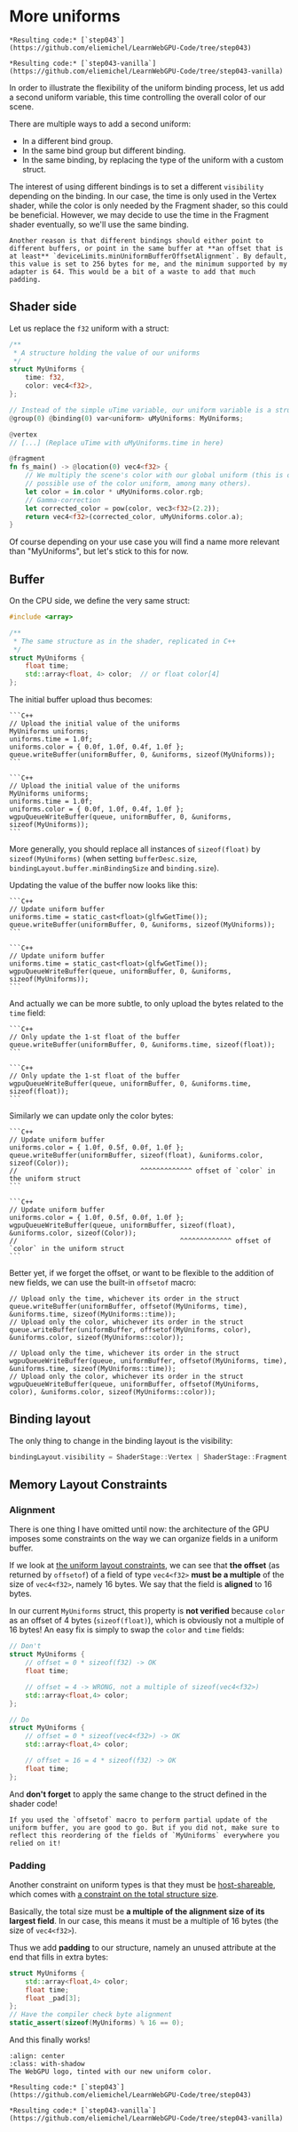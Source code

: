 More uniforms
=============

````{tab} With webgpu.hpp
*Resulting code:* [`step043`](https://github.com/eliemichel/LearnWebGPU-Code/tree/step043)
````

````{tab} Vanilla webgpu.h
*Resulting code:* [`step043-vanilla`](https://github.com/eliemichel/LearnWebGPU-Code/tree/step043-vanilla)
````

In order to illustrate the flexibility of the uniform binding process, let us add a second uniform variable, this time controlling the overall color of our scene.

There are multiple ways to add a second uniform:

 - In a different bind group.
 - In the same bind group but different binding.
 - In the same binding, by replacing the type of the uniform with a custom struct.

The interest of using different bindings is to set a different `visibility` depending on the binding. In our case, the time is only used in the Vertex shader, while the color is only needed by the Fragment shader, so this could be beneficial. However, we may decide to use the time in the Fragment shader eventually, so we'll use the same binding.

```{note}
Another reason is that different bindings should either point to different buffers, or point in the same buffer at **an offset that is at least** `deviceLimits.minUniformBufferOffsetAlignment`. By default, this value is set to 256 bytes for me, and the minimum supported by my adapter is 64. This would be a bit of a waste to add that much padding.
```

Shader side
-----------

Let us replace the `f32` uniform with a struct:

```rust
/**
 * A structure holding the value of our uniforms
 */
struct MyUniforms {
	time: f32,
	color: vec4<f32>,
};

// Instead of the simple uTime variable, our uniform variable is a struct
@group(0) @binding(0) var<uniform> uMyUniforms: MyUniforms;

@vertex
// [...] (Replace uTime with uMyUniforms.time in here)

@fragment
fn fs_main() -> @location(0) vec4<f32> {
	// We multiply the scene's color with our global uniform (this is one
	// possible use of the color uniform, among many others).
	let color = in.color * uMyUniforms.color.rgb;
	// Gamma-correction
	let corrected_color = pow(color, vec3<f32>(2.2));
	return vec4<f32>(corrected_color, uMyUniforms.color.a);
}
```

Of course depending on your use case you will find a name more relevant than "MyUniforms", but let's stick to this for now.

Buffer
------

On the CPU side, we define the very same struct:

```C++
#include <array>

/**
 * The same structure as in the shader, replicated in C++
 */
struct MyUniforms {
	float time;
	std::array<float, 4> color;  // or float color[4]
};
```

The initial buffer upload thus becomes:

````{tab} With webgpu.hpp
```C++
// Upload the initial value of the uniforms
MyUniforms uniforms;
uniforms.time = 1.0f;
uniforms.color = { 0.0f, 1.0f, 0.4f, 1.0f };
queue.writeBuffer(uniformBuffer, 0, &uniforms, sizeof(MyUniforms));
```
````

````{tab} Vanilla webgpu.h
```C++
// Upload the initial value of the uniforms
MyUniforms uniforms;
uniforms.time = 1.0f;
uniforms.color = { 0.0f, 1.0f, 0.4f, 1.0f };
wgpuQueueWriteBuffer(queue, uniformBuffer, 0, &uniforms, sizeof(MyUniforms));
```
````

More generally, you should replace all instances of `sizeof(float)` by `sizeof(MyUniforms)` (when setting `bufferDesc.size`, `bindingLayout.buffer.minBindingSize` and `binding.size`).

Updating the value of the buffer now looks like this:

````{tab} With webgpu.hpp
```C++
// Update uniform buffer
uniforms.time = static_cast<float>(glfwGetTime());
queue.writeBuffer(uniformBuffer, 0, &uniforms, sizeof(MyUniforms));
```
````

````{tab} Vanilla webgpu.h
```C++
// Update uniform buffer
uniforms.time = static_cast<float>(glfwGetTime());
wgpuQueueWriteBuffer(queue, uniformBuffer, 0, &uniforms, sizeof(MyUniforms));
```
````

And actually we can be more subtle, to only upload the bytes related to the `time` field:

````{tab} With webgpu.hpp
```C++
// Only update the 1-st float of the buffer
queue.writeBuffer(uniformBuffer, 0, &uniforms.time, sizeof(float));
```
````

````{tab} Vanilla webgpu.h
```C++
// Only update the 1-st float of the buffer
wgpuQueueWriteBuffer(queue, uniformBuffer, 0, &uniforms.time, sizeof(float));
```
````

Similarly we can update only the color bytes:

````{tab} With webgpu.hpp
```C++
// Update uniform buffer
uniforms.color = { 1.0f, 0.5f, 0.0f, 1.0f };
queue.writeBuffer(uniformBuffer, sizeof(float), &uniforms.color, sizeof(Color));
//                               ^^^^^^^^^^^^^ offset of `color` in the uniform struct
```
````

````{tab} Vanilla webgpu.h
```C++
// Update uniform buffer
uniforms.color = { 1.0f, 0.5f, 0.0f, 1.0f };
wgpuQueueWriteBuffer(queue, uniformBuffer, sizeof(float), &uniforms.color, sizeof(Color));
//                                         ^^^^^^^^^^^^^ offset of `color` in the uniform struct
```
````

Better yet, if we forget the offset, or want to be flexible to the addition of new fields, we can use the built-in `offsetof` macro:

````{tab} With webgpu.hpp
// Upload only the time, whichever its order in the struct
queue.writeBuffer(uniformBuffer, offsetof(MyUniforms, time), &uniforms.time, sizeof(MyUniforms::time));
// Upload only the color, whichever its order in the struct
queue.writeBuffer(uniformBuffer, offsetof(MyUniforms, color), &uniforms.color, sizeof(MyUniforms::color));
````

````{tab} Vanilla webgpu.h
// Upload only the time, whichever its order in the struct
wgpuQueueWriteBuffer(queue, uniformBuffer, offsetof(MyUniforms, time), &uniforms.time, sizeof(MyUniforms::time));
// Upload only the color, whichever its order in the struct
wgpuQueueWriteBuffer(queue, uniformBuffer, offsetof(MyUniforms, color), &uniforms.color, sizeof(MyUniforms::color));
````

Binding layout
--------------

The only thing to change in the binding layout is the visibility:

```C++
bindingLayout.visibility = ShaderStage::Vertex | ShaderStage::Fragment;
```

Memory Layout Constraints
-------------------------

### Alignment

There is one thing I have omitted until now: the architecture of the GPU imposes some constraints on the way we can organize fields in a uniform buffer.

If we look at [the uniform layout constraints](https://gpuweb.github.io/gpuweb/wgsl/#address-space-layout-constraints), we can see that **the offset** (as returned by `offsetof`) of a field of type `vec4<f32>` **must be a multiple** of the size of `vec4<f32>`, namely 16 bytes. We say that the field is **aligned** to 16 bytes.

In our current `MyUniforms` struct, this property is **not verified** because `color` as an offset of 4 bytes (`sizeof(float)`), which is obviously not a multiple of 16 bytes! An easy fix is simply to swap the `color` and `time` fields:

```C++
// Don't
struct MyUniforms {
	// offset = 0 * sizeof(f32) -> OK
	float time;

	// offset = 4 -> WRONG, not a multiple of sizeof(vec4<f32>)
	std::array<float,4> color;
};

// Do
struct MyUniforms {
	// offset = 0 * sizeof(vec4<f32>) -> OK
	std::array<float,4> color;

	// offset = 16 = 4 * sizeof(f32) -> OK
	float time;
};
```

And **don't forget** to apply the same change to the struct defined in the shader code!

```{warning}
If you used the `offsetof` macro to perform partial update of the uniform buffer, you are good to go. But if you did not, make sure to reflect this reordering of the fields of `MyUniforms` everywhere you relied on it!
```

### Padding

Another constraint on uniform types is that they must be [host-shareable](https://gpuweb.github.io/gpuweb/wgsl/#host-shareable), which comes with [a constraint on the total structure size](https://gpuweb.github.io/gpuweb/wgsl/#alignment-and-size).

Basically, the total size must be **a multiple of the alignment size of its largest field**. In our case, this means it must be a multiple of 16 bytes (the size of `vec4<f32>`).

Thus we add **padding** to our structure, namely an unused attribute at the end that fills in extra bytes:

```C++
struct MyUniforms {
	std::array<float,4> color;
	float time;
	float _pad[3];
};
// Have the compiler check byte alignment
static_assert(sizeof(MyUniforms) % 16 == 0);
```

And this finally works!

```{figure} /images/webgpu-logo-tinted.png
:align: center
:class: with-shadow
The WebGPU logo, tinted with our new uniform color.
```

````{tab} With webgpu.hpp
*Resulting code:* [`step043`](https://github.com/eliemichel/LearnWebGPU-Code/tree/step043)
````

````{tab} Vanilla webgpu.h
*Resulting code:* [`step043-vanilla`](https://github.com/eliemichel/LearnWebGPU-Code/tree/step043-vanilla)
````
